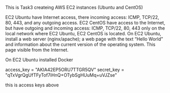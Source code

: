
This is Task3 createing AWS EC2 instances (Ubuntu and CentOS)

EC2 Ubuntu have Internet access, there incoming access: ICMP, TCP/22, 80, 443, and any outgoing access.
EC2 CentOS have access to the Internet, but have outgoing and incoming access: ICMP, TCP/22, 80, 443 only on the local network where EC2 Ubuntu, EC2 CentOS is located.
On EC2 Ubuntu, install a web server (nginx/apache);
a web page with the text “Hello World” and information about the current version of the operating system. This page visible from the Internet.

On EC2 Ubuntu installed Docker


  access_key = "AKIA42EP5ORU7TTGR5QV"
  secret_key = "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"
  
  this is access keys above
